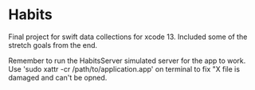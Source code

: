 # Habits
Final project for swift data collections for xcode 13. Included some of the stretch goals from the end.

Remember to run the HabitsServer simulated server for the app to work. Use 'sudo xattr -cr /path/to/application.app' on terminal to fix "X file is damaged and can't be opned.
